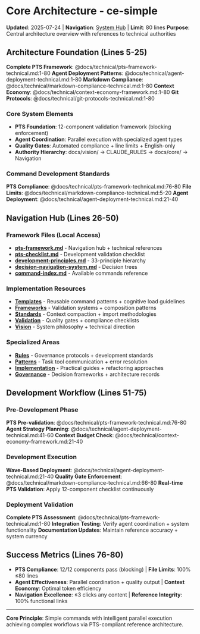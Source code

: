 # Core Architecture - ce-simple

**Updated**: 2025-07-24 | **Navigation**: [System Hub](../navigation/index.md) | **Limit**: 80 lines
**Purpose**: Central architecture overview with references to technical authorities

## Architecture Foundation (Lines 5-25)
**Complete PTS Framework**: @docs/technical/pts-framework-technical.md:1-80
**Agent Deployment Patterns**: @docs/technical/agent-deployment-technical.md:1-80
**Markdown Compliance**: @docs/technical/markdown-compliance-technical.md:1-80
**Context Economy**: @docs/technical/context-economy-framework.md:1-80
**Git Protocols**: @docs/technical/git-protocols-technical.md:1-80

### Core System Elements
- **PTS Foundation**: 12-component validation framework (blocking enforcement)
- **Agent Coordination**: Parallel execution with specialized agent types
- **Quality Gates**: Automated compliance + line limits + English-only
- **Authority Hierarchy**: docs/vision/ → CLAUDE_RULES → docs/core/ → Navigation

### Command Development Standards
**PTS Compliance**: @docs/technical/pts-framework-technical.md:76-80
**File Limits**: @docs/technical/markdown-compliance-technical.md:5-20
**Agent Deployment**: @docs/technical/agent-deployment-technical.md:21-40

## Navigation Hub (Lines 26-50)
### Framework Files (Local Access)
- **[pts-framework.md](pts-framework.md)** - Navigation hub + technical references
- **[pts-checklist.md](pts-checklist.md)** - Development validation checklist  
- **[development-principles.md](development-principles.md)** - 33-principle hierarchy
- **[decision-navigation-system.md](decision-navigation-system.md)** - Decision trees
- **[command-index.md](command-index.md)** - Available commands reference

### Implementation Resources
- **[Templates](../templates/)** - Reusable command patterns + cognitive load guidelines
- **[Frameworks](../frameworks/)** - Validation systems + composition patterns
- **[Standards](../standards/)** - Context compaction + import methodologies
- **[Validation](../validation/)** - Quality gates + compliance checklists
- **[Vision](../vision/overview.md)** - System philosophy + technical direction

### Specialized Areas
- **[Rules](../rules/)** - Governance protocols + development standards
- **[Patterns](../patterns/)** - Task tool communication + error resolution
- **[Implementation](../implementation/)** - Practical guides + refactoring approaches
- **[Governance](../governance/)** - Decision frameworks + architecture records

## Development Workflow (Lines 51-75)
### Pre-Development Phase
**PTS Pre-validation**: @docs/technical/pts-framework-technical.md:76-80
**Agent Strategy Planning**: @docs/technical/agent-deployment-technical.md:41-60
**Context Budget Check**: @docs/technical/context-economy-framework.md:21-40

### Development Execution
**Wave-Based Deployment**: @docs/technical/agent-deployment-technical.md:21-40
**Quality Gate Enforcement**: @docs/technical/markdown-compliance-technical.md:66-80
**Real-time PTS Validation**: Apply 12-component checklist continuously

### Deployment Validation
**Complete PTS Assessment**: @docs/technical/pts-framework-technical.md:1-80
**Integration Testing**: Verify agent coordination + system functionality
**Documentation Updates**: Maintain reference accuracy + system currency

## Success Metrics (Lines 76-80)
- **PTS Compliance**: 12/12 components pass (blocking) | **File Limits**: 100% ≤80 lines
- **Agent Effectiveness**: Parallel coordination + quality output | **Context Economy**: Optimal token efficiency
- **Navigation Excellence**: ≤3 clicks any content | **Reference Integrity**: 100% functional links

---
**Core Principle**: Simple commands with intelligent parallel execution achieving complex workflows via PTS-compliant reference architecture.